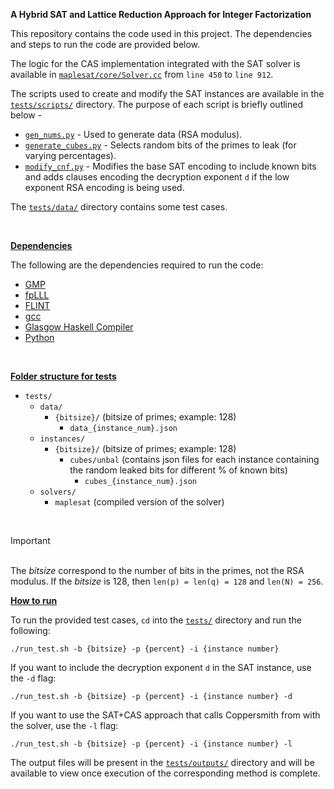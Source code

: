 **A Hybrid SAT and Lattice Reduction Approach for Integer Factorization**

This repository contains the code used in this project. The dependencies and steps to run the code are provided below.

The logic for the CAS implementation integrated with the SAT solver is available in [`maplesat/core/Solver.cc`](maplesat/core/Solver.cc) from `line 450` to `line 912`.

The scripts used to create and modify the SAT instances are available in the [`tests/scripts/`](tests/scripts/) directory. The purpose of each script is briefly outlined below -
* [`gen_nums.py`](tests/scripts/gen_nums.py) - Used to generate data (RSA modulus).
* [`generate_cubes.py`](tests/scripts/generate_cubes.py) - Selects random bits of the primes to leak (for varying percentages).
* [`modify_cnf.py`](tests/scripts/modify_cnf.py) - Modifies the base SAT encoding to include known bits and adds clauses encoding the decryption exponent `d` if the low exponent RSA encoding is being used.

The [`tests/data/`](tests/data/) directory contains some test cases.

<br>

__<u>Dependencies</u>__

The following are the dependencies required to run the code:
* [GMP](https://gmplib.org/)
* [fpLLL](https://github.com/fplll/fplll)
* [FLINT](https://flintlib.org/)
* [gcc](https://gcc.gnu.org/)
* [Glasgow Haskell Compiler](https://www.haskell.org/ghc/)
* [Python](https://www.python.org/)

<br>

__<u>Folder structure for tests</u>__

- `tests/`
    - `data/`
        - `{bitsize}/` (bitsize of primes; example: 128)
            - `data_{instance_num}.json`
    - `instances/`
        - `{bitsize}/` (bitsize of primes; example: 128)
            - `cubes/unbal` (contains json files for each instance containing the random leaked bits for different % of known bits)
                - `cubes_{instance_num}.json`
    - `solvers/`
        - `maplesat` (compiled version of the solver)

<br>

> [!IMPORTANT]
> <br>The _bitsize_ correspond to the number of bits in the primes, not the RSA modulus. If the _bitsize_ is 128, then `len(p) = len(q) = 128` and `len(N) = 256`.

__<u>How to run</u>__

To run the provided test cases, `cd` into the [`tests/`](tests/) directory and run the following:
```
./run_test.sh -b {bitsize} -p {percent} -i {instance number}
```
If you want to include the decryption exponent `d` in the SAT instance, use the `-d` flag:
```
./run_test.sh -b {bitsize} -p {percent} -i {instance number} -d
```
If you want to use the SAT+CAS approach that calls Coppersmith from with the solver, use the `-l` flag:
```
./run_test.sh -b {bitsize} -p {percent} -i {instance number} -l
```

The output files will be present in the [`tests/outputs/`](tests/outputs/) directory and will be available to view once execution of the corresponding method is complete.
